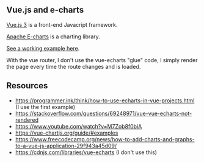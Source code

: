 Vue.js and e-charts
-----

[Vue.js 3](https://v3.vuejs.org) is a front-end Javacript framework.

[Apache E-charts](https://echarts.apache.org/en/index.html) is a charting library.

[See a working example here](https://dcycle.github.io/tutorial-echarts-and-vue/).

With the vue router, I don't use the vue-echarts "glue" code, I simply render the page every time the route changes and is loaded.

Resources
-----

* https://programmer.ink/think/how-to-use-echarts-in-vue-projects.html (I use the first example)
* https://stackoverflow.com/questions/69248971/vue-vue-echarts-not-rendered
* https://www.youtube.com/watch?v=M7Zob8f0biA
* https://vue-chartjs.org/guide/#examples
* https://www.freecodecamp.org/news/how-to-add-charts-and-graphs-to-a-vue-js-application-29f943a45d09/
* https://cdnjs.com/libraries/vue-echarts (I don't use this)
